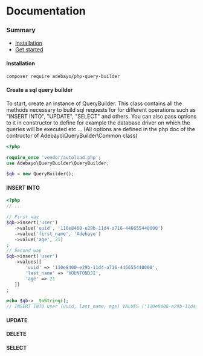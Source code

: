 # Documentation

### Summary
+ [Installation](#install)
+ [Get started](#get_started)

<a name="install"></a>
#### Installation

```bash
composer require adebayo/php-query-builder
```

<a name="get_started"></a>
#### Create a sql query builder

To start, create an instance of QueryBuilder. This class contains all the methods necessary to 
build sql requests for for different operations such as "INSERT INTO", "UPDATE", "SELECT" and others. 
You can also pass options to it in constructor to define for example the database driver on which the 
queries will be executed etc ... 
(All options are defined in the php doc of the contructor of Adebayo\QueryBuilder\Common class)

```php
<?php

require_once 'vendor/autoload.php';
use Adebayo\QueryBuilder\QueryBuilder;

$qb = new QueryBuilder();

```


#### INSERT INTO

```php
<?php
// ...

// First way
$qb->insert('user')
   ->value('uuid', '110e8400-e29b-11d4-a716-446655440000')
   ->value('first_name', 'Adebayo')
   ->value('age', 21)
;
// Second way
$qb->insert('user')
   ->values([
       'uuid' => '110e8400-e29b-11d4-a716-446655440000',
       'last_name' => 'HOUNTONDJI',
       'age' => 21
   ])
;

echo $qb->__toString();
// INSERT INTO user (uuid, last_name, age) VALUES ('110e8400-e29b-11d4-a716-446655440000', 'HOUNTONDJI', '21')

```


#### UPDATE

#### DELETE

#### SELECT


